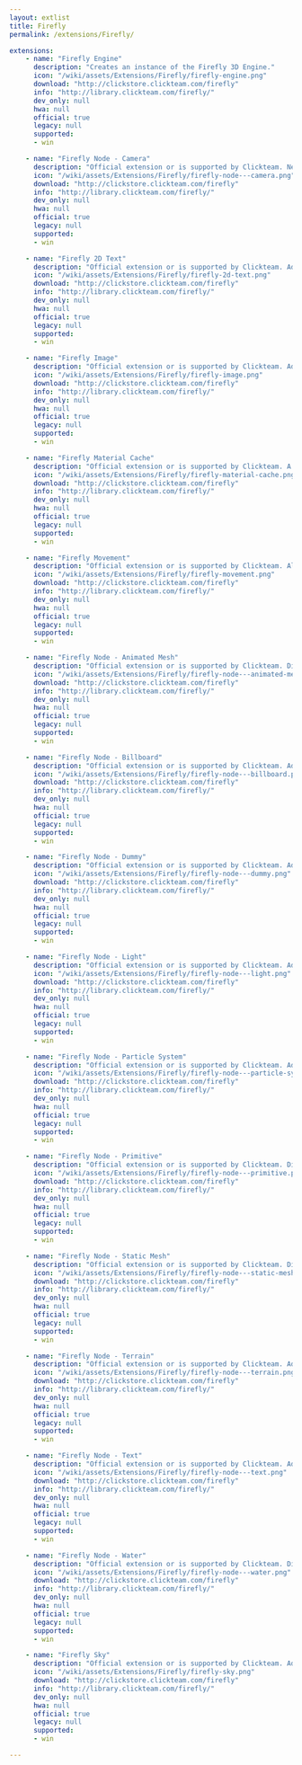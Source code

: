 ```yaml
---
layout: extlist
title: Firefly
permalink: /extensions/Firefly/

extensions:
    - name: "Firefly Engine"
      description: "Creates an instance of the Firefly 3D Engine."
      icon: "/wiki/assets/Extensions/Firefly/firefly-engine.png"
      download: "http://clickstore.clickteam.com/firefly"
      info: "http://library.clickteam.com/firefly/"
      dev_only: null
      hwa: null
      official: true
      legacy: null
      supported:
      - win

    - name: "Firefly Node - Camera"
      description: "Official extension or is supported by Clickteam. Necessary as a viewpoint for the Firefly Engine."
      icon: "/wiki/assets/Extensions/Firefly/firefly-node---camera.png"
      download: "http://clickstore.clickteam.com/firefly"
      info: "http://library.clickteam.com/firefly/"
      dev_only: null
      hwa: null
      official: true
      legacy: null
      supported:
      - win

    - name: "Firefly 2D Text"
      description: "Official extension or is supported by Clickteam. Adds 2D Text on top of the Firefly Engine."
      icon: "/wiki/assets/Extensions/Firefly/firefly-2d-text.png"
      download: "http://clickstore.clickteam.com/firefly"
      info: "http://library.clickteam.com/firefly/"
      dev_only: null
      hwa: null
      official: true
      legacy: null
      supported:
      - win

    - name: "Firefly Image"
      description: "Official extension or is supported by Clickteam. Adds a 2D image to the Firefly Engine."
      icon: "/wiki/assets/Extensions/Firefly/firefly-image.png"
      download: "http://clickstore.clickteam.com/firefly"
      info: "http://library.clickteam.com/firefly/"
      dev_only: null
      hwa: null
      official: true
      legacy: null
      supported:
      - win

    - name: "Firefly Material Cache"
      description: "Official extension or is supported by Clickteam. A cache of Firefly Materials."
      icon: "/wiki/assets/Extensions/Firefly/firefly-material-cache.png"
      download: "http://clickstore.clickteam.com/firefly"
      info: "http://library.clickteam.com/firefly/"
      dev_only: null
      hwa: null
      official: true
      legacy: null
      supported:
      - win

    - name: "Firefly Movement"
      description: "Official extension or is supported by Clickteam. Allows the user an easier way to move Firefly Nodes around the 3D scene."
      icon: "/wiki/assets/Extensions/Firefly/firefly-movement.png"
      download: "http://clickstore.clickteam.com/firefly"
      info: "http://library.clickteam.com/firefly/"
      dev_only: null
      hwa: null
      official: true
      legacy: null
      supported:
      - win

    - name: "Firefly Node - Animated Mesh"
      description: "Official extension or is supported by Clickteam. Display an animated mesh."
      icon: "/wiki/assets/Extensions/Firefly/firefly-node---animated-mesh.png"
      download: "http://clickstore.clickteam.com/firefly"
      info: "http://library.clickteam.com/firefly/"
      dev_only: null
      hwa: null
      official: true
      legacy: null
      supported:
      - win

    - name: "Firefly Node - Billboard"
      description: "Official extension or is supported by Clickteam. Adds a 2D sprite to the Firefly Engine."
      icon: "/wiki/assets/Extensions/Firefly/firefly-node---billboard.png"
      download: "http://clickstore.clickteam.com/firefly"
      info: "http://library.clickteam.com/firefly/"
      dev_only: null
      hwa: null
      official: true
      legacy: null
      supported:
      - win

    - name: "Firefly Node - Dummy"
      description: "Official extension or is supported by Clickteam. Adds a dummy scene node to the Firefly Engine."
      icon: "/wiki/assets/Extensions/Firefly/firefly-node---dummy.png"
      download: "http://clickstore.clickteam.com/firefly"
      info: "http://library.clickteam.com/firefly/"
      dev_only: null
      hwa: null
      official: true
      legacy: null
      supported:
      - win

    - name: "Firefly Node - Light"
      description: "Official extension or is supported by Clickteam. Adds a light source to the Firefly Engine."
      icon: "/wiki/assets/Extensions/Firefly/firefly-node---light.png"
      download: "http://clickstore.clickteam.com/firefly"
      info: "http://library.clickteam.com/firefly/"
      dev_only: null
      hwa: null
      official: true
      legacy: null
      supported:
      - win

    - name: "Firefly Node - Particle System"
      description: "Official extension or is supported by Clickteam. Adds a Particle System to the Firefly Engine."
      icon: "/wiki/assets/Extensions/Firefly/firefly-node---particle-system.png"
      download: "http://clickstore.clickteam.com/firefly"
      info: "http://library.clickteam.com/firefly/"
      dev_only: null
      hwa: null
      official: true
      legacy: null
      supported:
      - win

    - name: "Firefly Node - Primitive"
      description: "Official extension or is supported by Clickteam. Display one of a few primitive meshes."
      icon: "/wiki/assets/Extensions/Firefly/firefly-node---primitive.png"
      download: "http://clickstore.clickteam.com/firefly"
      info: "http://library.clickteam.com/firefly/"
      dev_only: null
      hwa: null
      official: true
      legacy: null
      supported:
      - win

    - name: "Firefly Node - Static Mesh"
      description: "Official extension or is supported by Clickteam. Display an inanimate mesh."
      icon: "/wiki/assets/Extensions/Firefly/firefly-node---static-mesh.png"
      download: "http://clickstore.clickteam.com/firefly"
      info: "http://library.clickteam.com/firefly/"
      dev_only: null
      hwa: null
      official: true
      legacy: null
      supported:
      - win

    - name: "Firefly Node - Terrain"
      description: "Official extension or is supported by Clickteam. Adds a Firefly Terrain node to the scene."
      icon: "/wiki/assets/Extensions/Firefly/firefly-node---terrain.png"
      download: "http://clickstore.clickteam.com/firefly"
      info: "http://library.clickteam.com/firefly/"
      dev_only: null
      hwa: null
      official: true
      legacy: null
      supported:
      - win

    - name: "Firefly Node - Text"
      description: "Official extension or is supported by Clickteam. Adds 2D text into the 3D Firefly Engine."
      icon: "/wiki/assets/Extensions/Firefly/firefly-node---text.png"
      download: "http://clickstore.clickteam.com/firefly"
      info: "http://library.clickteam.com/firefly/"
      dev_only: null
      hwa: null
      official: true
      legacy: null
      supported:
      - win

    - name: "Firefly Node - Water"
      description: "Official extension or is supported by Clickteam. Display an animated water node."
      icon: "/wiki/assets/Extensions/Firefly/firefly-node---water.png"
      download: "http://clickstore.clickteam.com/firefly"
      info: "http://library.clickteam.com/firefly/"
      dev_only: null
      hwa: null
      official: true
      legacy: null
      supported:
      - win

    - name: "Firefly Sky"
      description: "Official extension or is supported by Clickteam. Adds a skybox or skydome to the Firefly scene."
      icon: "/wiki/assets/Extensions/Firefly/firefly-sky.png"
      download: "http://clickstore.clickteam.com/firefly"
      info: "http://library.clickteam.com/firefly/"
      dev_only: null
      hwa: null
      official: true
      legacy: null
      supported:
      - win

---
```

